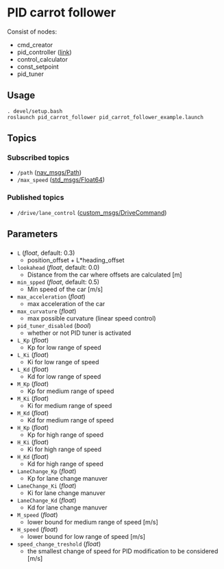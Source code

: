 # PID carrot follower
Consist of nodes:
- cmd_creator
- pid_controller ([link](http://wiki.ros.org/pid))
- control_calculator
- const_setpoint
- pid_tuner
## Usage
```
. devel/setup.bash
roslaunch pid_carrot_follower pid_carrot_follower_example.launch
```
## Topics
### Subscribed topics
- `/path` ([nav_msgs/Path](http://docs.ros.org/melodic/api/std_msgs/html/msg/Float64.html))
- `/max_speed` ([std_msgs/Float64](http://docs.ros.org/melodic/api/std_msgs/html/msg/Float64.html))
### Published topics
- `/drive/lane_control` ([custom_msgs/DriveCommand](./../../Shared/custom_msgs/msg/DriveCommand.msg))

## Parameters
###
- `L` (*float*, default: 0.3)
  - position_offset + L*heading_offset
- `lookahead` (*float*, default: 0.0)
  - Distance from the car where offsets are calculated [m]
- `min_spped` (*float*, default: 0.5)
  - Min speed of the car [m/s]
-  `max_acceleration` (*float*)
   - max acceleration of the car
-  `max_curvature` (*float*)
   - max possible curvature (linear speed control)
-  `pid_tuner_disabled` (*bool*)
   - whether or not PID tuner is activated
-  `L_Kp` (*float*)
   - Kp for low range of speed
-  `L_Ki` (*float*)
   - Ki for low range of speed
-  `L_Kd` (*float*)
   - Kd for low range of speed
-  `M_Kp` (*float*)
   - Kp for medium range of speed
-  `M_Ki` (*float*)
   - Ki for medium range of speed
-  `M_Kd` (*float*)
   - Kd for medium range of speed
-  `H_Kp` (*float*)
   - Kp for high range of speed
-  `H_Ki` (*float*)
   - Ki for high range of speed
-  `H_Kd` (*float*)
   - Kd for high range of speed
-  `LaneChange_Kp` (*float*)
   - Kp for lane change manuver
-  `LaneChange_Ki` (*float*)
   - Ki for lane change manuver
-  `LaneChange_Kd` (*float*)
   - Kd for lane change manuver
-  `M_speed` (*float*)
   - lower bound for medium range of speed [m/s]
-  `H_speed` (*float*)
   - lower bound for low range of speed [m/s]
-  `speed_change_treshold` (*float*)
   - the smallest change of speed for PID modification to be considered [m/s]